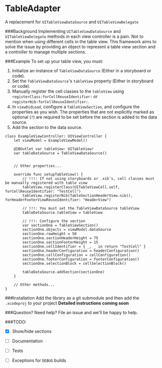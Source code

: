 TableAdapter
============

A replacement for `UITableViewDataSource` and `UITableViewDelegate`

###Background
Implementing `UITableViewDataSource` and `UITableViewDelegate` methods in each view controller is a pain. Not to mention when using different cells in the table view. This framework aims to solve the issue by providing an object to represent a table view section and a controller to manage multiple sections.

###Example
To set up your table view, you must:  
1. Initialize an instance of `TableViewDataSource` (Either in a storyboard or code).  
2. Set the `TableViewDataSource`'s `tableView` property (Either in storyboard or code).  
3. Manually register the cell classes to the `tableView` using `registerClass:forCellReuseIdentifier:` or `registerNib:forCellReuseIdentifier:`.  
4. In `viewDidLoad`, configure a `TableViewSection`, and configure the properties as you wish. The properties that are not explicitly marked as optional (`?`) are required to be set before the section is added to the data source.  
5. Add the section to the data source.  

````
class ExampleViewController: UIViewController {
    let viewModel = ExampleViewModel()

    @IBOutlet var tableView: UITableView!
    var tableDataSource = TableViewDataSource()
    
    
    // Other properties...
    
    override func setupTableView() {
        // !!!: If not using storyboards or .xib's, cell classes must be manually registered with table view
        tableView.registerClass(UITableViewCell.self, forCellReuseIdentifier: "TestCell")
        tableView.registerNib(TableSectionHeaderView.nib(), forHeaderFooterViewReuseIdentifier: "HeaderView")
        
        // !!!: You must set the TableViewDataSource tableView
        tableDataSource.tableView = tableView
        
        // !!!: Configure the section
        var sectionOne = TableViewSection()
        sectionOne.objects = viewModel.dataSource
        sectionOne.rowHeight = 50
        sectionOne.sectionHeaderHeight = 75
        sectionOne.sectionFooterHeight = 15
        sectionOne.cellIdentifier = { _, _ in return "TestCell" }
        sectionOne.headerConfiguration = headerConfiguration()
        sectionOne.cellConfiguration = cellConfiguration()
        sectionOne.footerConfiguration = footerConfiguration()
        sectionOne.selectionBlock = cellSelectionBlock()
        
        tableDataSource.addSection(sectionOne)
    }
    
    // Other methods...
}
````

###Installation
Add the library as a git submodule and then add the `.xcodeproj` to your project
**Detailed instructions coming soon**

###Question? Need help?
File an issue and we'll be happy to help.

###TODO:
 - [X] Show/hide sections
 - [ ] Documentation
 - [ ] Tests
 - [ ] Exceptions for `DEBUG` builds

